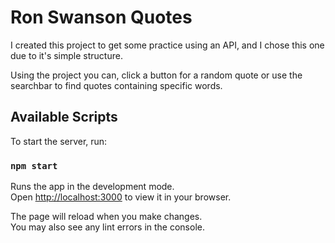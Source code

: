# Ron Swanson Quotes

I created this project to get some practice using an API, and I chose this one due to it's simple structure.  

Using the project you can, click a button for a random quote or use the searchbar to find quotes containing specific words.

## Available Scripts

To start the server,  run:

### `npm start`

Runs the app in the development mode.\
Open [http://localhost:3000](http://localhost:3000) to view it in your browser.

The page will reload when you make changes.\
You may also see any lint errors in the console.


